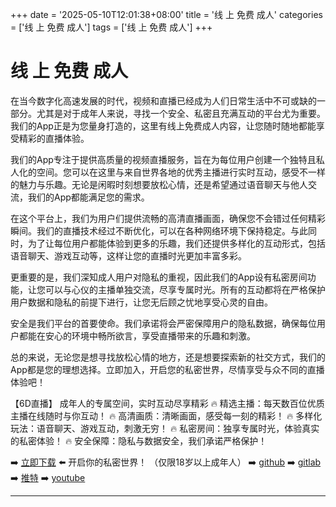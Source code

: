 +++
date = '2025-05-10T12:01:38+08:00'
title = '线 上 免费 成人'
categories = ['线 上 免费 成人']
tags = ['线 上 免费 成人']
+++

# 线 上 免费 成人

在当今数字化高速发展的时代，视频和直播已经成为人们日常生活中不可或缺的一部分。尤其是对于成年人来说，寻找一个安全、私密且充满互动的平台尤为重要。我们的App正是为您量身打造的，这里有线上免费成人内容，让您随时随地都能享受精彩的直播体验。

我们的App专注于提供高质量的视频直播服务，旨在为每位用户创建一个独特且私人化的空间。您可以在这里与来自世界各地的优秀主播进行实时互动，感受不一样的魅力与乐趣。无论是闲暇时刻想要放松心情，还是希望通过语音聊天与他人交流，我们的App都能满足您的需求。

在这个平台上，我们为用户们提供流畅的高清直播画面，确保您不会错过任何精彩瞬间。我们的直播技术经过不断优化，可以在各种网络环境下保持稳定。与此同时，为了让每位用户都能体验到更多的乐趣，我们还提供多样化的互动形式，包括语音聊天、游戏互动等，这样让您的直播时光更加丰富多彩。

更重要的是，我们深知成人用户对隐私的重视，因此我们的App设有私密房间功能，让您可以与心仪的主播单独交流，尽享专属时光。所有的互动都将在严格保护用户数据和隐私的前提下进行，让您无后顾之忧地享受心灵的自由。

安全是我们平台的首要使命。我们承诺将会严密保障用户的隐私数据，确保每位用户都能在安心的环境中畅所欲言，享受直播带来的乐趣和刺激。

总的来说，无论您是想寻找放松心情的地方，还是想要探索新的社交方式，我们的App都是您的理想选择。立即加入，开启您的私密世界，尽情享受与众不同的直播体验吧！

【6D直播】
成年人的专属空间，实时互动尽享精彩
🔥 精选主播：每天数百位优质主播在线随时与你互动！
🔥 高清画质：清晰画面，感受每一刻的精彩！
🔥 多样化玩法：语音聊天、游戏互动，刺激无穷！
🔥 私密房间：独享专属时光，体验真实的私密体验！
🔥 安全保障：隐私与数据安全，我们承诺严格保护！

➡️ [立即下载](https://down123.s3.ap-east-1.amazonaws.com/down/down.html?channelCode=blog) ⬅️ 开启你的私密世界！
（仅限18岁以上成年人）
➡️ [github](https://aldult-live.github.io/)
➡️ [gitlab](https://seo-09598d.gitlab.io/)
➡️ [推特](https://x.com/wegame33)
➡️ [youtube](https://www.youtube.com/@6Dlive)

---
